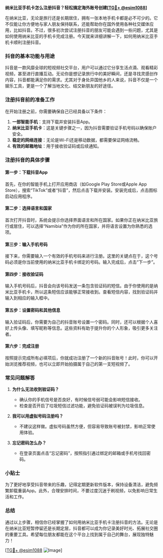 **纳米比亚手机卡怎么注册抖音？轻松搞定海外账号创建[[TG💪+ @esim1088](https://t.me/s/esim1088)]**

在纳米比亚，无论是旅行还是长期居住，拥有一张本地手机卡都是必不可少的。它不仅能让你方便地与家人朋友保持联系，还能帮助你在国外使用各种社交媒体应用，比如抖音。不过，很多初次尝试注册抖音的朋友可能会遇到一些问题，尤其是如何使用纳米比亚的手机卡完成注册。今天就来详细讲解一下，如何用纳米比亚手机卡顺利注册抖音。

### 抖音的基本功能与用途

抖音是一款风靡全球的短视频社交平台，用户可以通过它分享生活点滴、观看精彩视频，甚至进行直播互动。无论你是想记录旅行中的美好瞬间，还是寻找灵感创作内容，抖音都能满足你的需求。尤其对于身处异国他乡的人来说，抖音不仅是一个娱乐工具，更是一个了解当地文化、结交新朋友的好途径。

### 注册抖音前的准备工作

在开始注册之前，你需要确保自己已经具备以下条件：
1. **一部智能手机**：支持下载并安装抖音App。
2. **纳米比亚手机卡**：这是关键步骤之一，因为抖音需要验证手机号码以确保账户安全。
3. **稳定的网络连接**：无论是Wi-Fi还是移动数据，都需要保证网络流畅。
4. **有效的邮箱地址**：用于接收验证码或后续通知。

### 注册抖音的具体步骤

#### 第一步：下载抖音App
首先，在你的智能手机上打开应用商店（如Google Play Store或Apple App Store），搜索“TikTok”或者“抖音”，然后点击下载并安装。安装完成后，点击图标启动应用程序。

#### 第二步：选择语言和国家
首次打开抖音时，系统会提示你选择界面语言和所在国家。如果你正在纳米比亚旅行或居住，可以选择“Namibia”作为你的所在国家，并将语言设置为你熟悉的选项。

#### 第三步：输入手机号码
接下来，你需要输入一个有效的手机号码来进行注册。这里的关键点在于，这个号码必须是你当前使用的纳米比亚手机卡绑定的号码。输入完成后，点击“下一步”。

#### 第四步：接收验证码
输入手机号码后，抖音会向该号码发送一条包含验证码的短信。由于你使用的是纳米比亚手机卡，所以这条短信应该能够正常接收到。查看短信内容，找到验证码并输入到相应的输入框中。

#### 第五步：设置密码和其他信息
输入验证码后，你需要为自己的抖音账号设置一个密码。同时，还可以根据个人喜好上传头像、填写昵称等信息。这些资料有助于提升你的个人形象，吸引更多关注者。

#### 第六步：完成注册
按照提示完成所有必填项后，你就成功注册了一个新的抖音账号！此时，你可以开始浏览推荐视频，也可以立即开始拍摄属于自己的第一支短视频了。

### 常见问题解答

1. **为什么无法收到验证码？**
   - 确认你的手机信号是否良好，有时候信号弱可能会影响短信接收。
   - 检查是否开启了垃圾短信过滤功能，避免验证码被误判为垃圾信息。

2. **我可以用虚拟号码注册吗？**
   - 不建议这样做。虚拟号码虽然方便，但容易导致账号被封禁，影响正常使用体验。

3. **忘记密码怎么办？**
   - 在登录页面点击“忘记密码”，按照指引通过绑定的邮箱或手机号找回密码。

### 小贴士

为了更好地享受抖音带来的乐趣，记得定期更新软件版本，保持设备清洁，避免频繁卸载重装App。此外，合理安排时间，不要过度沉迷于刷视频，以免影响日常生活和工作。

### 总结

通过以上步骤，相信你已经掌握了如何用纳米比亚手机卡注册抖音的方法。无论是在纳米比亚短暂停留还是长期定居，抖音都可以成为你记录美好时光、拓展社交圈的重要工具。希望每位朋友都能在这个平台上找到属于自己的舞台，展现独特魅力！

[[TG💪+ @esim1088](https://t.me/s/esim1088) ![Image](https://i.postimg.cc/4NQfJmqS/Snipaste-2025-05-13-00-14-12.png)]